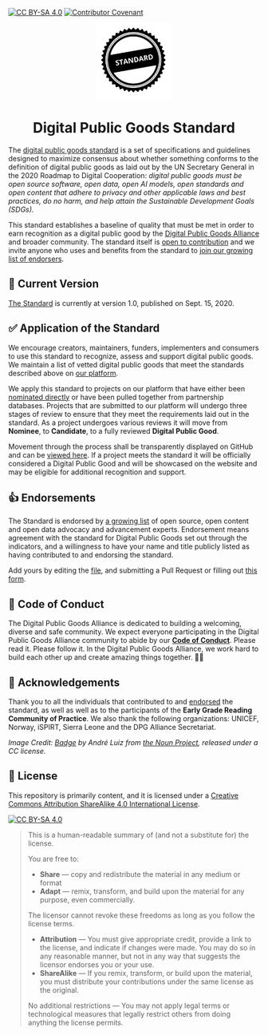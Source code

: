 [![CC BY-SA 4.0][cc-by-sa-shield]](LICENSE)
[![Contributor Covenant][code-of-conduct-shield]](CODE_OF_CONDUCT.md)

<p align="center">
    <img alt="oss image" src="docs/standard-badge.svg" height="150px" width="150px">
</p>
<h1 align="center">Digital Public Goods Standard</h1>

The [digital public goods standard](standard.md) is a set of specifications and guidelines designed to maximize consensus about whether something conforms to the definition of digital public goods as laid out by the UN Secretary General in the 2020 Roadmap to Digital Cooperation: *digital public goods must be open source software, open data, open AI models, open standards and open content that adhere to privacy and other applicable laws and best practices, do no harm, and help attain the Sustainable Development Goals (SDGs).*

This standard establishes a baseline of quality that must be met in order to earn recognition as a digital public good by the [Digital Public Goods Alliance](https://digitalpublicgoods.net) and broader community. The standard itself is [open to contribution](standard.md) and we invite anyone who uses and benefits from the standard to [join our growing list of endorsers](endorsement.md). 

## 🔎 Current Version

[The Standard](standard.md) is currently at version 1.0, published on Sept. 15, 2020.

## ✅ Application of the Standard

We encourage creators, maintainers, funders, implementers and consumers to use this standard to recognize, assess and support digital public goods. We maintain a list of vetted digital public goods that meet the standards described above on [our platform](https://digitalpublicgoods.net/platform).  

We apply this standard to projects on our platform that have either been [nominated directly](https://docs.google.com/forms/d/e/1FAIpQLSdGzlBiecPBlVvJXmcMKXF3zdxASY8vGnrdnNNwp7fVKb169A/viewform) or have been pulled together from partnership databases. Projects that are submitted to our platform will undergo three stages of review to ensure that they meet the requirements laid out in the standard. As a project undergoes various reviews it will move from **Nominee**, to **Candidate**, to a fully reviewed **Digital Public Good**. 

Movement through the process shall be transparently displayed on GitHub and can be [viewed here](https://github.com/unicef/publicgoods-candidates/pulls). If a project meets the standard it will be officially considered a Digital Public Good and will be showcased on the website and may be eligible for additional recognition and support.

## 👍 Endorsements

The Standard is endorsed by [a growing list](endorsement.md) of open source, open content and open data advocacy and advancement experts. Endorsement means agreement with the standard for Digital Public Goods set out through the indicators, and a willingness to have your name and title publicly listed as having contributed to and endorsing the standard.

Add yours by editing the [file](endorsement.md), and submitting a Pull Request or filling out [this form](https://forms.gle/knVvbv4mLfxkHtFS8).

## 🤗 Code of Conduct

The Digital Public Goods Alliance is dedicated to building a welcoming, diverse and safe community. We expect everyone participating in the Digital Public Goods Alliance community to abide by our [**Code of Conduct**](CODE_OF_CONDUCT.md). Please read it. Please follow it. In the Digital Public Goods Alliance, we work hard to build each other up and create amazing things together. 💪💜

## 🙏 Acknowledgements

Thank you to all the individuals that contributed to and [endorsed](endorsement.md) the standard, as well as well as to the participants of the **Early Grade Reading Community of Practice**. We also thank the following organizations: UNICEF, Norway, iSPIRT, Sierra Leone and the DPG Alliance Secretariat.

*Image Credit: [Badge](https://thenounproject.com/search/?q=seal+of+approval&i=32270) by André Luiz from [the Noun Project](http://thenounproject.com/), released under a CC license.*

## :memo: License

This repository is primarily content, and it is licensed under a [Creative Commons Attribution ShareAlike 4.0 International License](LICENSE).

[![CC BY-SA 4.0][cc-by-sa-image]](LICENSE)

> This is a human-readable summary of (and not a substitute for) the license.
> 
> You are free to:
> * **Share** — copy and redistribute the material in any medium or format
> * **Adapt** — remix, transform, and build upon the material for any purpose, even commercially.
> 
> The licensor cannot revoke these freedoms as long as you follow the license terms.
> 
> * **Attribution** — You must give appropriate credit, provide a link to the license, and indicate if changes were made. You may do so in any reasonable manner, but not in any way that suggests the licensor endorses you or your use.
> * **ShareAlike** — If you remix, transform, or build upon the material, you must distribute your contributions under the same license as the original.
>
> No additional restrictions — You may not apply legal terms or technological measures that legally restrict others from doing anything the license permits.

[cc-by-sa-image]: https://licensebuttons.net/l/by-sa/4.0/88x31.png
[cc-by-sa-shield]: https://img.shields.io/badge/License-CC%20BY--SA%204.0-lightgrey.svg
[code-of-conduct-shield]: https://img.shields.io/badge/Contributor%20Covenant-v2.0%20adopted-ff69b4.svg
